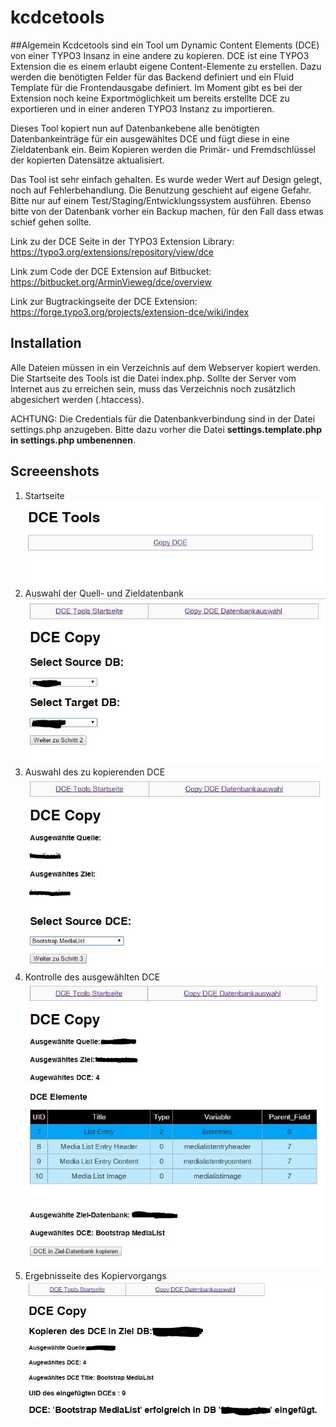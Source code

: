 # kcdcetools

##Algemein
Kcdcetools sind ein Tool um Dynamic Content Elements (DCE) von einer TYPO3 Insanz in eine andere zu kopieren. 
DCE ist eine TYPO3 Extension die es einem erlaubt eigene Content-Elemente zu erstellen. 
Dazu werden die benötigten Felder für das Backend definiert und ein Fluid Template für die Frontendausgabe definiert. 
Im Moment gibt es bei der Extension noch keine Exportmöglichkeit um bereits erstellte DCE zu exportieren 
und in einer anderen TYPO3 Instanz zu importieren. 

Dieses Tool kopiert nun auf Datenbankebene alle benötigten Datenbankeinträge für ein ausgewähltes DCE 
und fügt diese in eine Zieldatenbank ein. Beim Kopieren werden die Primär- und Fremdschlüssel der kopierten Datensätze aktualisiert.

Das Tool ist sehr einfach gehalten. Es wurde weder Wert auf Design gelegt, noch auf Fehlerbehandlung. 
Die Benutzung geschieht auf eigene Gefahr. Bitte nur auf einem Test/Staging/Entwicklungssystem ausführen.
Ebenso bitte von der Datenbank vorher ein Backup machen, für den Fall dass etwas schief gehen sollte. 

Link zu der DCE Seite in der TYPO3 Extension Library: https://typo3.org/extensions/repository/view/dce  

Link zum Code der DCE Extension auf Bitbucket: https://bitbucket.org/ArminVieweg/dce/overview

Link zur Bugtrackingseite der DCE Extension: https://forge.typo3.org/projects/extension-dce/wiki/index


## Installation
Alle Dateien müssen in ein Verzeichnis auf dem Webserver kopiert werden. Die Startseite des Tools ist die Datei index.php. 
Sollte der Server vom Internet aus zu erreichen sein, muss das Verzeichnis noch zusätzlich abgesichert werden  (.htaccess).

ACHTUNG: Die Credentials für die Datenbankverbindung sind in der Datei settings.php anzugeben.
Bitte dazu vorher die Datei **settings.template.php in settings.php umbenennen**. 

## Screeenshots
1. Startseite
![Startseite](/doku/img/start.JPG)
2. Auswahl der Quell- und Zieldatenbank
![DB Auswahl](/doku/img/s1.JPG)
3. Auswahl des zu kopierenden DCE
![DCE Auswahl](/doku/img/s2.JPG)
4. Kontrolle des ausgewählten DCE
![Kontrollseite](/doku/img/s3.JPG)
5. Ergebnisseite des Kopiervorgangs
![Ergebnisseite](/doku/img/s4.JPG)
